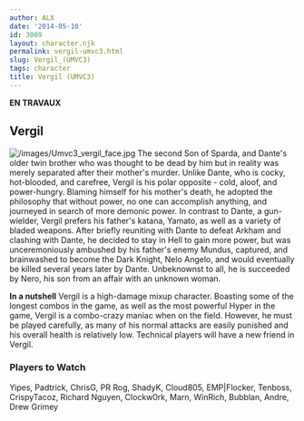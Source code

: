 ```yaml
---
author: ALX
date: '2014-05-10'
id: 3009
layout: character.njk
permalink: vergil-umvc3.html
slug: Vergil_(UMVC3)
tags: character
title: Vergil (UMVC3)
---
```


**EN TRAVAUX**

## Vergil

![](/images/Umvc3_vergil_face.jpg "/images/Umvc3_vergil_face.jpg") The
second Son of Sparda, and Dante's older twin brother who was thought to
be dead by him but in reality was merely separated after their mother's
murder. Unlike Dante, who is cocky, hot-blooded, and carefree, Vergil is
his polar opposite - cold, aloof, and power-hungry. Blaming himself for
his mother's death, he adopted the philosophy that without power, no one
can accomplish anything, and journeyed in search of more demonic power.
In contrast to Dante, a gun-wielder, Vergil prefers his father's katana,
Yamato, as well as a variety of bladed weapons. After briefly reuniting
with Dante to defeat Arkham and clashing with Dante, he decided to stay
in Hell to gain more power, but was unceremoniously ambushed by his
father's enemy Mundus, captured, and brainwashed to become the Dark
Knight, Nelo Angelo, and would eventually be killed several years later
by Dante. Unbeknownst to all, he is succeeded by Nero, his son from an
affair with an unknown woman.

**In a nutshell** Vergil is a high-damage mixup character. Boasting some
of the longest combos in the game, as well as the most powerful Hyper in
the game, Vergil is a combo-crazy maniac when on the field. However, he
must be played carefully, as many of his normal attacks are easily
punished and his overall health is relatively low. Technical players
will have a new friend in Vergil.

### Players to Watch

Yipes, Padtrick, ChrisG, PR Rog, ShadyK, Cloud805, EMP\|Flocker,
Tenboss, CrispyTacoz, Richard Nguyen, Clockw0rk, Marn, WinRich, Bubblan,
Andre, Drew Grimey
